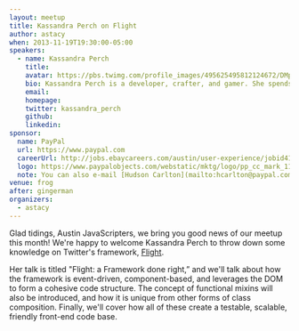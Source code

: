 ```yaml
---
layout: meetup
title: Kassandra Perch on Flight
author: astacy
when: 2013-11-19T19:30:00-05:00
speakers:
  - name: Kassandra Perch
    title:
    avatar: https://pbs.twimg.com/profile_images/495625495812124672/DMpIV0R9_400x400.jpeg
    bio: Kassandra Perch is a developer, crafter, and gamer. She spends her days at [RetailMeNot](http://www.retailmenot.com), as a front-end dev trying to make workflows easier and more efficient. She is a completely unrepentant JavaScript addict, and is especially interested in hardware hacking and Node.JS.
    email:
    homepage:
    twitter: kassandra_perch
    github:
    linkedin:
sponsor:
  name: PayPal
  url: https://www.paypal.com
  careerUrl: http://jobs.ebaycareers.com/austin/user-experience/jobid4144667-mts-1-user-interface-engineer-paypal-jobs?ss=paid&&utm_source=JobSearchWidget&utm_medium=CareerSite&utm_campaign=TBWidgets
  logo: https://www.paypalobjects.com/webstatic/mktg/logo/pp_cc_mark_111x69.jpg
  note: You can also e-mail [Hudson Carlton](mailto:hcarlton@paypal.com) if you are interested in working there.
venue: frog
after: gingerman
organizers:
  - astacy
---
```


Glad tidings, Austin JavaScripters, we bring you good news of our meetup this month! We're happy to welcome Kassandra Perch to throw down some knowledge on Twitter's framework, [Flight][1].

Her talk is titled "Flight: a Framework done right,” and we'll talk about how the framework is event-driven, component-based, and leverages the DOM to form a cohesive code structure. The concept of functional mixins will also be introduced, and how it is unique from other forms of class composition. Finally, we'll cover how all of these create a testable, scalable, friendly front-end code base.

[1]: http://twitter.github.io/flight/
